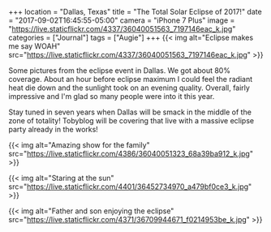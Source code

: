 +++
location = "Dallas, Texas"
title = "The Total Solar Eclipse of 2017!"
date = "2017-09-02T16:45:55-05:00"
camera = "iPhone 7 Plus"
image = "https://live.staticflickr.com/4337/36040051563_7197146eac_k.jpg"
categories = ["Journal"]
tags = ["Augie"]
+++
{{< img alt="Eclipse makes me say WOAH" src="https://live.staticflickr.com/4337/36040051563_7197146eac_k.jpg" >}}
<!--more-->

Some pictures from the eclipse event in Dallas. We got about 80% coverage. About an hour before eclipse maximum I could feel the radiant heat die down and the sunlight took on an evening quality. Overall, fairly impressive and I'm glad so many people were into it this year.

Stay tuned in seven years when Dallas will be smack in the middle of the zone of totality! Tobyblog will be covering that live with a massive eclipse party already in the works!

{{< img alt="Amazing show for the family" src="https://live.staticflickr.com/4386/36040051323_68a39ba912_k.jpg" >}}

{{< img alt="Staring at the sun" src="https://live.staticflickr.com/4401/36452734970_a479bf0ce3_k.jpg" >}}

{{< img alt="Father and son enjoying the eclipse" src="https://live.staticflickr.com/4371/36709944671_f0214953be_k.jpg" >}}
